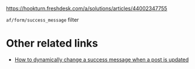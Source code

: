 https://hookturn.freshdesk.com/a/solutions/articles/44002347755

`af/form/success_message` filter

# Other related links
- [How to dynamically change a success message when a post is updated](How-to-dynamically-change-a-success-message-when-a-post-is-updated.md)